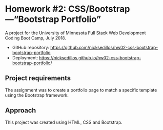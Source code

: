 # Homework #2: CSS/Bootstrap—“Bootstrap Portfolio”

A project for the University of Minnesota Full Stack Web Development Coding Boot Camp, July 2018.

* GitHub repository: https://github.com/nicksedillos/hw02-css-bootstrap-bootstrap-portfolio
* Deployment: https://nicksedillos.github.io/hw02-css-bootstrap-bootstrap-portfolio/

## Project requirements

The assignment was to create a portfolio page to match a specific template using the Bootstrap framework.

## Approach

This project was created using HTML, CSS and Bootstrap.